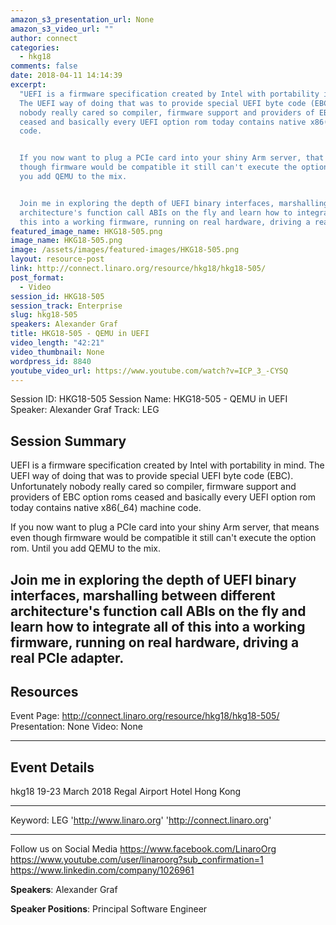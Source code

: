 ```yaml
---
amazon_s3_presentation_url: None
amazon_s3_video_url: ""
author: connect
categories:
  - hkg18
comments: false
date: 2018-04-11 14:14:39
excerpt:
  "UEFI is a firmware specification created by Intel with portability in mind.
  The UEFI way of doing that was to provide special UEFI byte code (EBC). Unfortunately
  nobody really cared so compiler, firmware support and providers of EBC option roms
  ceased and basically every UEFI option rom today contains native x86(_64) machine
  code.


  If you now want to plug a PCIe card into your shiny Arm server, that means even
  though firmware would be compatible it still can't execute the option rom. Until
  you add QEMU to the mix.


  Join me in exploring the depth of UEFI binary interfaces, marshalling between different
  architecture's function call ABIs on the fly and learn how to integrate all of
  this into a working firmware, running on real hardware, driving a real PCIe adapter."
featured_image_name: HKG18-505.png
image_name: HKG18-505.png
image: /assets/images/featured-images/HKG18-505.png
layout: resource-post
link: http://connect.linaro.org/resource/hkg18/hkg18-505/
post_format:
  - Video
session_id: HKG18-505
session_track: Enterprise
slug: hkg18-505
speakers: Alexander Graf
title: HKG18-505 - QEMU in UEFI
video_length: "42:21"
video_thumbnail: None
wordpress_id: 8840
youtube_video_url: https://www.youtube.com/watch?v=ICP_3_-CYSQ
---
```


Session ID: HKG18-505
Session Name: HKG18-505 - QEMU in UEFI
Speaker: Alexander Graf
Track: LEG

## Session Summary

UEFI is a firmware specification created by Intel with portability in mind. The UEFI way of doing that was to provide special UEFI byte code (EBC). Unfortunately nobody really cared so compiler, firmware support and providers of EBC option roms ceased and basically every UEFI option rom today contains native x86(\_64) machine code.

If you now want to plug a PCIe card into your shiny Arm server, that means even though firmware would be compatible it still can't execute the option rom. Until you add QEMU to the mix.

## Join me in exploring the depth of UEFI binary interfaces, marshalling between different architecture's function call ABIs on the fly and learn how to integrate all of this into a working firmware, running on real hardware, driving a real PCIe adapter.

## Resources

Event Page: http://connect.linaro.org/resource/hkg18/hkg18-505/
Presentation: None
Video: None

---

## Event Details

hkg18
19-23 March 2018
Regal Airport Hotel Hong Kong

---

Keyword: LEG
'http://www.linaro.org'
'http://connect.linaro.org'

---

Follow us on Social Media
https://www.facebook.com/LinaroOrg
https://www.youtube.com/user/linaroorg?sub_confirmation=1
https://www.linkedin.com/company/1026961

**Speakers**: Alexander Graf

**Speaker Positions**: Principal Software Engineer
